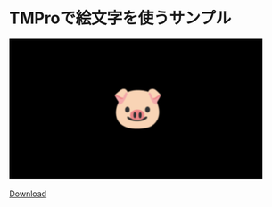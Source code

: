 # TMProで絵文字を使うサンプル

![](images/0.png)

[Download](https://github.com/is8r/example-emoji/raw/main/emoji.unitypackage)
